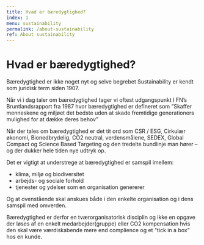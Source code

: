 ```yaml
---
title: Hvad er bæredygtighed?
index: 1
menu: sustainability
permalink: /about-sustainability
ref: About sustainability
---
```

# Hvad er bæredygtighed?
Bæredygtighed er ikke noget nyt og selve begrebet Sustainability er kendt som juridisk term siden 1907. 

Når vi i dag taler om bæredygtighed tager vi oftest udgangspunkt I FN’s Bruntlandsrapport fra 1987 hvor bæredygtighed er defineret som ”Skaffer menneskene og miljøet det bedste uden at skade fremtidige generationers mulighed for at dække deres behov”

Når der tales om bæredygtighed er det tit ord som CSR / ESG, Cirkulær økonomi, Bionedbrydelig, CO2 neutral, verdensmålene, SEDEX, Global Compact og Science Based Targeting og den tredelte bundlinje man hører – og der dukker hele tiden nye udtryk op. 

Det er vigtigt at understrege at bæredygtighed er samspil imellem:
- klima, miljø og biodiversitet
- arbejds- og sociale forhold 
- tjenester og ydelser som en organisation genererer 

Og at ovenstående skal anskues både i den enkelte organisation og i dens samspil med omverden. 

Bæredygtighed er derfor en tværorganisatorisk disciplin og ikke en opgave der løses af en enkelt medarbejder(gruppe) eller CO2 kompensation hvis den skal være værdiskabende mere end complience og et "tick in a box" hos en kunde.
